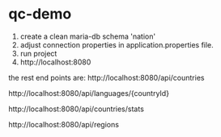 # qc-demo

1. create a clean maria-db schema 'nation'
2. adjust connection properties in application.properties file.
3. run project
4. http://localhost:8080

the rest end points are: 
http://localhost:8080/api/countries

http://localhost:8080/api/languages/{countryId}

http://localhost:8080/api/countries/stats

http://localhost:8080/api/regions
